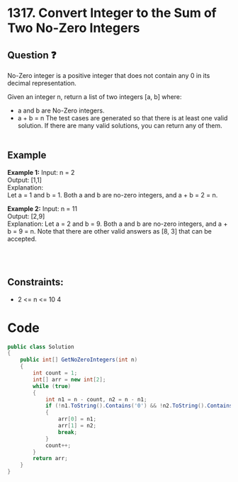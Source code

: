 # 1317. Convert Integer to the Sum of Two No-Zero Integers
## Question ❓ <br>
No-Zero integer is a positive integer that does not contain any 0 in its decimal representation.

Given an integer n, return a list of two integers [a, b] where:

- a and b are No-Zero integers.
- a + b = n
The test cases are generated so that there is at least one valid solution. If there are many valid solutions, you can return any of them.
<br><br>

## Example

__Example 1:__
Input: n = 2   
Output: [1,1]     
Explanation:   
Let a = 1 and b = 1.
Both a and b are no-zero integers, and a + b = 2 = n.
<br>

__Example 2:__  Input: n = 11   
Output: [2,9]     
Explanation: Let a = 2 and b = 9.
Both a and b are no-zero integers, and a + b = 9 = n.
Note that there are other valid answers as [8, 3] that can be accepted.
 
<br>


<br>
  
## Constraints:

- 2 <= n <= 10<pow> 4 </pow>

# Code
```C#
public class Solution
{
    public int[] GetNoZeroIntegers(int n)
    {
        int count = 1;
        int[] arr = new int[2];
        while (true)
        {
            int n1 = n - count, n2 = n - n1;
            if (!n1.ToString().Contains('0') && !n2.ToString().Contains('0'))
            {
                arr[0] = n1;
                arr[1] = n2;
                break;
            }
            count++;
        }
        return arr;
    }
}

```

